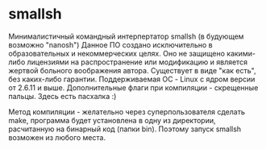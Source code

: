 # smallsh
Минималистичный командный интерпертатор smallsh (в будующем возможно "nanosh")
Данное ПО создано исключительно в образовательных и некоммерческих целях.
Оно не защищено какими-либо лицензиями на распространение или модификацию и является
жертвой больного воображения автора. Существует в виде "как есть", без каких-либо гарантии.
Поддерживаемая ОС - Linux с ядром версии от 2.6.11 и выше. 
Дополнительные флаги при компиляции - скрещенные пальцы.
Здесь есть пасхалка :)

Метод компиляции - желательно через суперпользователя сделать make, программа будет установлена 
в одну из директории, расчитанную на бинарный код (папки bin). Поэтому запуск smallsh возможен
из любого места.
